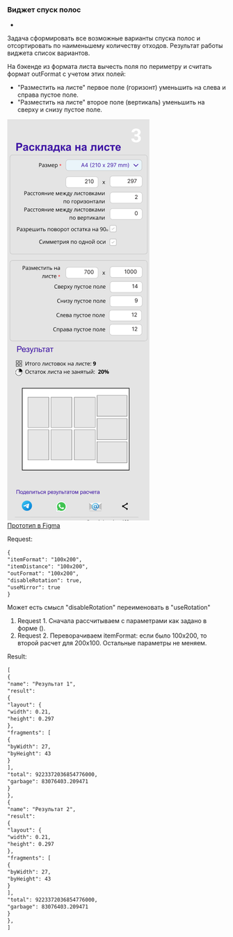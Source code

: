 ### Виджет спуск полос

+ 

Задача сформировать все возможные варианты спуска полос и отсортировать по наименьшему количеству отходов.
Результат работы виджета список вариантов.

На бэкенде из формата листа вычесть поля по периметру и считать формат outFormat с учетом этих полей:
- "Разместить на листе" первое поле (горизонт) уменьшить на слева и справа пустое поле.
- "Разместить на листе" второе поле (вертикаль) уменьшить на сверху и снизу пустое поле.

![Figma](imp.png)  
[Прототип в Figma](https://www.figma.com/proto/IR6FyDyMlyLhJazR1kleIu/calc?page-id=1307%3A18&node-id=2213-1540&viewport=589%2C-6403%2C0.78&t=4VdE0S2YQ47Lwip5-1&scaling=min-zoom&content-scaling=fixed&starting-point-node-id=1314%3A53&show-proto-sidebar=1)


Request:
````
{
"itemFormat": "100x200",
"itemDistance": "100x200",
"outFormat": "100x200",
"disableRotation": true,
"useMirror": true
}
````
Может есть смысл "disableRotation" переименовать в "useRotation"

1. Request 1. Сначала рассчитываем с параметрами как задано в форме ().
2. Request 2. Переворачиваем itemFormat: если было 100x200, то второй расчет для 200x100. Остальные параметры не меняем.

Result:
````
[
{
"name": "Результат 1",
"result":
{
"layout": {
"width": 0.21,
"height": 0.297
},
"fragments": [
{
"byWidth": 27,
"byHeight": 43
}
],
"total": 9223372036854776000,
"garbage": 83076403.209471
}
},
{
"name": "Результат 2",
"result":
{
"layout": {
"width": 0.21,
"height": 0.297
},
"fragments": [
{
"byWidth": 27,
"byHeight": 43
}
],
"total": 9223372036854776000,
"garbage": 83076403.209471
}
},
]
````
